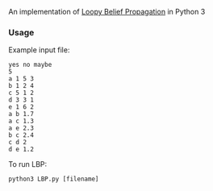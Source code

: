 An implementation of [Loopy Belief Propagation](https://en.wikipedia.org/wiki/Belief_propagation) in Python 3

### Usage

Example input file:
    
    yes no maybe
    5
    a 1 5 3
    b 1 2 4
    c 5 1 2
    d 3 3 1
    e 1 6 2
    a b 1.7
    a c 1.3
    a e 2.3
    b c 2.4
    c d 2
    d e 1.2

To run LBP:
    
	python3 LBP.py [filename]
